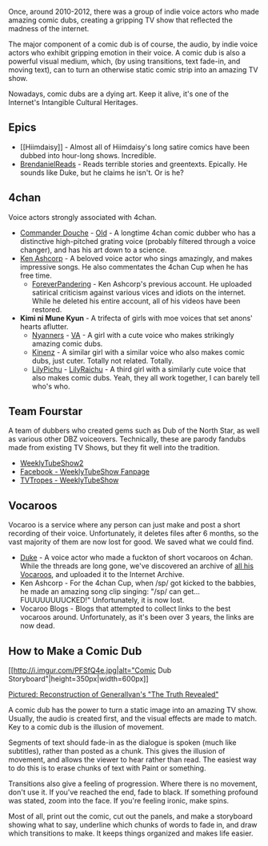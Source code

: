 Once, around 2010-2012, there was a group of indie voice actors who made amazing comic dubs, creating a gripping TV show that reflected the madness of the internet.

The major component of a comic dub is of course, the audio, by indie voice actors who exhibit gripping emotion in their voice. A comic dub is also a powerful visual medium, which, (by using transitions, text fade-in, and moving text), can to turn an otherwise static comic strip into an amazing TV show. 

Nowadays, comic dubs are a dying art. Keep it alive, it's one of the Internet's Intangible Cultural Heritages. 

## Epics

* [[Hiimdaisy]] - Almost all of Hiimdaisy's long satire comics have been dubbed into hour-long shows. Incredible.
* [BrendanielReads](https://www.youtube.com/user/BrendanielReads) - Reads terrible stories and greentexts. Epically. He sounds like Duke, but he claims he isn't. Or is he?

## 4chan 

Voice actors strongly associated with 4chan.

* [Commander Douche](https://www.youtube.com/user/ObnoxiousDoucheAlt/videos) - [Old](https://www.youtube.com/user/Donkeypunch740/videos) - A longtime 4chan comic dubber who has a distinctive high-pitched grating voice (probably filtered through a voice changer), and has his art down to a science.
* [Ken Ashcorp](https://www.youtube.com/user/kenashcorp) - A beloved voice actor who sings amazingly, and makes impressive songs. He also commentates the 4chan Cup when he has free time.
  * [ForeverPandering](https://www.youtube.com/user/ForeverPandering2) - Ken Ashcorp's previous account. He uploaded satirical criticism against various vices and idiots on the internet. While he deleted his entire account, all of his videos have been restored.
* **Kimi ni Mune Kyun** - A trifecta of girls with moe voices that set anons' hearts aflutter.
  * [Nyanners](https://www.youtube.com/user/Nyanners/videos) - [VA](https://www.youtube.com/user/NyannersVA/videos) - A girl with a cute voice who makes strikingly amazing comic dubs.
  * [Kinenz](https://www.youtube.com/user/Kinenz/videos) - A similar girl with a similar voice who also makes comic dubs, just cuter. Totally not related. Totally.
  * [LilyPichu](https://www.youtube.com/user/LilyPichu) - [LilyRaichu](https://www.youtube.com/user/LilyRaichu/videos) - A third girl with a similarly cute voice that also makes comic dubs. Yeah, they all work together, I can barely tell who's who.

## Team Fourstar

A team of dubbers who created gems such as Dub of the North Star, as well as various other DBZ voiceovers. Technically, these are parody fandubs made from existing TV Shows, but they fit well into the tradition.

* [WeeklyTubeShow2](http://www.youtube.com/user/WeeklyTubeShow2)
* [Facebook - WeeklyTubeShow Fanpage](https://www.facebook.com/WTShow)
* [TVTropes - WeeklyTubeShow](http://tvtropes.org/pmwiki/pmwiki.php/WebAnimation/WeeklyTubeShow)

## Vocaroos

Vocaroo is a service where any person can just make and post a short recording of their voice. Unfortunately, it deletes files after 6 months, so the vast majority of them are now lost for good. We saved what we could find.

* [Duke](http://archive.org/details/dukes-vocaroos) - A voice actor who made a fuckton of short vocaroos on 4chan. While the threads are long gone, we've discovered an archive of [all his Vocaroos](https://archive.today/rX5Pi), and uploaded it to the Internet Archive.
* Ken Ashcorp - For the 4chan Cup, when /sp/ got kicked to the babbies, he made an amazing song clip singing: "/sp/ can get... FUUUUUUUUCKED!" Unfortunately, it is now lost.
* Vocaroo Blogs - Blogs that attempted to collect links to the best vocaroos around. Unfortunately, as it's been over 3 years, the links are now dead.

## How to Make a Comic Dub

[[http://i.imgur.com/PFSfQ4e.jpg|alt="Comic Dub Storyboard"|height=350px|width=600px]]

[Pictured: Reconstruction of GeneralIvan's "The Truth Revealed"](https://www.youtube.com/watch?v=dmiMXBxLhY8)

A comic dub has the power to turn a static image into an amazing TV show. Usually, the audio is created first, and the visual effects are made to match. Key to a comic dub is the illusion of movement.

Segments of text should fade-in as the dialogue is spoken (much like subtitles), rather than posted as a chunk. This gives the illusion of movement, and allows the viewer to hear rather than read. The easiest way to do this is to erase chunks of text with Paint or something.

Transitions also give a feeling of progression. Where there is no movement, don't use it. If you've reached the end, fade to black. If something profound was stated, zoom into the face. If you're feeling ironic, make spins.

Most of all, print out the comic, cut out the panels, and make a storyboard showing what to say, underline which chunks of words to fade in, and draw which transitions to make. It keeps things organized and makes life easier.